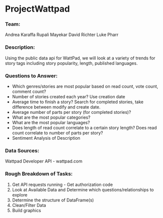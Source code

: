 # ProjectWattpad
### Team: 
Andrea Karaffa 
Rupali Mayekar 
David Richter 
Luke Pharr 

### Description: 
Using the public data api for WattPad, we will look at a variety of trends for story tags including story popularity, length, published languages. 

### Questions to Answer:
* Which genres/stories are most popular based on read count, vote count, comment count?
* Number of stories created each year? Use creation date
* Average time to finish a story? Search for completed stories, take difference between modify and create date.
* Average number of parts per story (for completed stories)?
* What are the most popular categories? 
* What are the most popular languages? 
* Does length of read count correlate to a certain story length? Does read count correlate to number of parts per story?
* Sentiment Analysis of Description

### Data Sources: 
Wattpad Developer API - wattpad.com

### Rough Breakdown of Tasks: 
1. Get API requests running - Get authorization code
2. Look at Available Data and Determine which questions/relationships to explore
3. Determine the structure of DataFrame(s)
4. Clean/Filter Data
5. Build graphics

